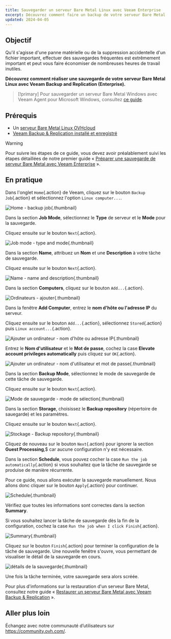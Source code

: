 ```yaml
---
title: Sauvegarder un serveur Bare Metal Linux avec Veeam Enterprise
excerpt: Découvrez comment faire un backup de votre serveur Bare Metal Linux avec Veeam Backup and Replication (Enterprise)
updated: 2024-04-05
---
```


## Objectif

Qu'il s'agisse d'une panne matérielle ou de la suppression accidentelle d'un fichier important, effectuer des sauvegardes fréquentes est extrêmement important et peut vous faire économiser de nombreuses heures de travail inutiles.

**Découvrez comment réaliser une sauvegarde de votre serveur Bare Metal Linux avec Veeam Backup and Replication (Enterprise).**

> [!primary]
> Pour sauvegarder un serveur Bare Metal Windows avec Veeam Agent pour Microsoft Windows, consultez [ce guide](veeam-enterprise-server-backup-windows-agent1.).

## Prérequis

- Un [serveur Bare Metal Linux OVHcloud](https://www.ovhcloud.com/fr-ca/bare-metal/)
- [Veeam Backup & Replication installé et enregistré](veeam_veeam_backup_replication1.)

> [!warning]
> Pour suivre les étapes de ce guide, vous devez avoir préalablement suivi les étapes détaillées de notre premier guide « [Préparer une sauvegarde de serveur Bare Metal avec Veeam Enterprise](veeam-enterprise-server-backup-preparation1.) ».

## En pratique

Dans l'onglet `Home`{.action} de Veeam, cliquez sur le bouton `Backup Job`{.action} et sélectionnez l'option `Linux computer...`.

![Home - backup job](backup01.png){.thumbnail}

Dans la section **Job Mode**, sélectionnez le **Type** de serveur et le **Mode** pour la sauvegarde.

Cliquez ensuite sur le bouton `Next`{.action}.

![Job mode - type and mode](backup02.png){.thumbnail}

Dans la section **Name**, attribuez un **Nom** et une **Description** à votre tâche de sauvegarde.

Cliquez ensuite sur le bouton `Next`{.action}.

![Name - name and description](backup03.png){.thumbnail}

Dans la section **Computers**, cliquez sur le bouton `Add...`{.action}.

![Ordinateurs - ajouter](backup04.png){.thumbnail}

Dans la fenêtre **Add Computer**, entrez le **nom d'hôte ou l'adresse IP** du serveur.

Cliquez ensuite sur le bouton `Add...`{.action}, sélectionnez `Stored`{.action} puis `Linux account...`{.action}.

![Ajouter un ordinateur - nom d'hôte ou adresse IP](backup05.png){.thumbnail}

Entrez le **Nom d'utilisateur** et le **Mot de passe**, cochez la case **Elevate account privileges automatically** puis cliquez sur `OK`{.action}.

![Ajouter un ordinateur - nom d'utilisateur et mot de passe](backup06.png){.thumbnail}

Dans la section **Backup Mode**, sélectionnez le mode de sauvegarde de cette tâche de sauvegarde.

Cliquez ensuite sur le bouton `Next`{.action}.

![Mode de sauvegarde - mode de sélection](backup07.png){.thumbnail}

Dans la section **Storage**, choisissez le **Backup repository** (répertoire de sauegarde) et les paramètres.

Cliquez ensuite sur le bouton `Next`{.action}.

![Stockage - Backup repository](backup08.png){.thumbnail}

Cliquez de nouveau sur le bouton `Next`{.action} pour ignorer la section **Guest Processing**,$ car aucune configuration n'y est nécessaire.

Dans la section **Schedule**, vous pouvez cocher la case `Run the job automatically`{.action} si vous souhaitez que la tâche de sauvegarde se produise de manière récurrente.

Pour ce guide, nous allons exécuter la sauvegarde manuellement. Nous allons donc cliquer sur le bouton `Apply`{.action} pour continuer.

![Schedule](backup09.png){.thumbnail}

Vérifiez que toutes les informations sont correctes dans la section **Summary**.

Si vous souhaitez lancer la tâche de sauvegarde dès la fin de la configuration, cochez la case `Run the job when I click Finish`{.action}.

![Summary](backup10.png){.thumbnail}

Cliquez sur le bouton `Finish`{.action} pour terminer la configuration de la tâche de sauvegarde. Une nouvelle fenêtre s'ouvre, vous permettant de visualiser le détail de la sauvegarde en cours.

![détails de la sauvegarde](backup11.png){.thumbnail}

Une fois la tâche terminée, votre sauvegarde sera alors scréée.

Pour plus d'informations sur la restauration d'un serveur Bare Metal, consultez notre guide « [Restaurer un serveur Bare Metal avec Veeam Backup & Replication](veeam-enterprise-server-restore1.) ».

## Aller plus loin

Échangez avec notre communauté d’utilisateurs sur <https://community.ovh.com/>.
